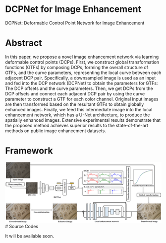 # DCPNet for Image Enhancement

DCPNet: Deformable Control Point Network for Image Enhancement

# Abstract

In this paper, we propose a novel image enhancement network via learning deformable control points (DCPs). First, we construct global transformation functions (GTFs) by composing DCPs, forming the overall structure of GTFs, and the curve parameters, representing the local curve between each adjacent DCP pair. Specifically, a downsampled image is used as an input and fed into the DCP network (DCPNet) to obtain the parameters for GTFs: The DCP offsets and the curve parameters. Then, we get DCPs from the DCP offsets and connect each adjacent DCP pair by using the curve parameter to construct a GTF for each color channel. Original input images are then transformed based on the resultant GTFs to obtain globally enhanced images. Finally, we feed this intermediate image into the
local enhancement network, which has a U-Net architecture, to produce the spatially enhanced images. Extensive experimental results demonstrate that the proposed method achieves superior results to the state-of-the-art methods on public image enhancement datasets.

# Framework
<img src="https://github.com/seholee1229/DCPNet/blob/51d9674fd378aef433f97ad791ec3065cc1cf6f5/framework.PNG" width="800" >
# Source Codes

It will be available soon.
